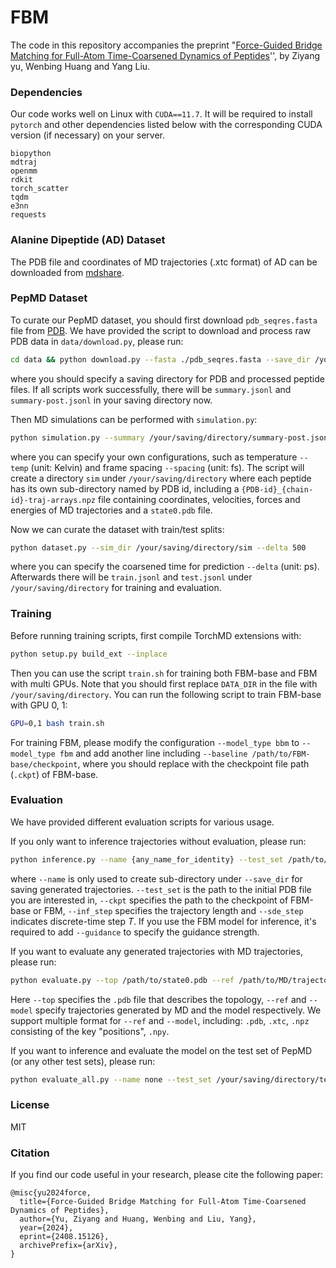 # FBM

The code in this repository accompanies the preprint "[Force-Guided Bridge Matching for Full-Atom Time-Coarsened Dynamics of Peptides](https://arxiv.org/pdf/2408.15126)'', by Ziyang yu, Wenbing Huang and Yang Liu.

### Dependencies

Our code works well on Linux with `CUDA==11.7`. It will be required to install `pytorch` and other dependencies listed below with the corresponding CUDA version (if necessary) on your server.

```
biopython
mdtraj
openmm
rdkit
torch_scatter
tqdm
e3nn
requests
```

### Alanine Dipeptide (AD) Dataset

The PDB file and coordinates of MD trajectories (.xtc format) of AD can be downloaded from [mdshare](https://markovmodel.github.io/mdshare/ALA2/#alanine-dipeptide).

### PepMD Dataset

To curate our PepMD dataset, you should first download `pdb_seqres.fasta` file from [PDB](https://files.wwpdb.org/pub/pdb/derived\_data/pdb\_seqres.txt.gz). We have provided the script to download and process raw PDB data in `data/download.py`, please run:

```bash
cd data && python download.py --fasta ./pdb_seqres.fasta --save_dir /your/saving/directory
```

where you should specify a saving directory for PDB and processed peptide files. If all scripts work successfully, there will be `summary.jsonl` and `summary-post.jsonl` in your saving directory now.

Then MD simulations can be performed with `simulation.py`:

```bash
python simulation.py --summary /your/saving/directory/summary-post.jsonl --temp 300 --spacing 1000 --gpu 0
```

where you can specify your own configurations, such as temperature `--temp` (unit: Kelvin) and frame spacing `--spacing` (unit: fs). The script will create a directory `sim` under `/your/saving/directory` where each peptide has its own sub-directory named by PDB id, including a `{PDB-id}_{chain-id}-traj-arrays.npz` file containing coordinates, velocities, forces and energies of MD trajectories and a `state0.pdb` file.

Now we can curate the dataset with train/test splits:

```bash
python dataset.py --sim_dir /your/saving/directory/sim --delta 500
```

where you can specify the coarsened time for prediction `--delta` (unit: ps). Afterwards there will be `train.jsonl` and `test.jsonl` under `/your/saving/directory` for training and evaluation.

### Training

Before running training scripts, first compile TorchMD extensions with:

```bash
python setup.py build_ext --inplace
```

Then you can use the script `train.sh` for training both FBM-base and FBM with multi GPUs. Note that you should first replace `DATA_DIR` in the file with `/your/saving/directory`. You can run the following script to train FBM-base with GPU 0, 1:

```bash
GPU=0,1 bash train.sh
```

For training FBM, please modify the configuration `--model_type bbm` to `--model_type fbm` and add another line including `--baseline /path/to/FBM-base/checkpoint`, where you should replace with the checkpoint file path (`.ckpt`) of FBM-base.

### Evaluation

We have provided different evaluation scripts for various usage.

If you only want to inference trajectories without evaluation, please run:

```bash
python inference.py --name {any_name_for_identity} --test_set /path/to/state0.pdb --ckpt /path/to/checkpoint --save_dir /path/to/saving/results --inf_step 1000 --sde_step 30 --guidance 0.05 --gpu 0
```

where `--name` is only used to create sub-directory under `--save_dir` for saving generated trajectories. `--test_set` is the path to the initial PDB file you are interested in, `--ckpt` specifies the path to the checkpoint of FBM-base or FBM, `--inf_step` specifies the trajectory length and `--sde_step` indicates discrete-time step $T$. If you use the FBM model for inference, it's required to add `--guidance` to specify the guidance strength.

If you want to evaluate any generated trajectories with MD trajectories, please run:

```bash
python evaluate.py --top /path/to/state0.pdb --ref /path/to/MD/trajectories --model /path/to/generated/trajectories
```

Here `--top` specifies the `.pdb` file that describes the topology, `--ref` and `--model` specify trajectories generated by MD and the model respectively. We support multiple format for `--ref` and `--model`, including: `.pdb`, `.xtc`, `.npz` consisting of the key "positions", `.npy`.

If you want to inference and evaluate the model on the test set of PepMD (or any other test sets), please run:

```bash
python evaluate_all.py --name none --test_set /your/saving/directory/test.jsonl --ckpt /path/to/checkpoint --save_dir /path/to/saving/results --inf_step 1000 --sde_step 30 --guidance 0.05 --gpu 0
```

### License

MIT

### Citation

If you find our code useful in your research, please cite the following paper:

```
@misc{yu2024force,
  title={Force-Guided Bridge Matching for Full-Atom Time-Coarsened Dynamics of Peptides},
  author={Yu, Ziyang and Huang, Wenbing and Liu, Yang},
  year={2024},
  eprint={2408.15126},
  archivePrefix={arXiv},
}
```



